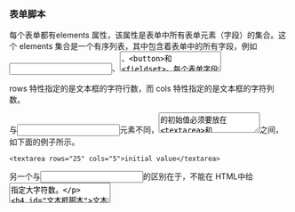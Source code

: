 ### 表单脚本 
 
每个表单都有elements 属性，该属性是表单中所有表单元素（字段）的集合。这个 elements 集合是一个有序列表，其中包含着表单中的所有字段，例如<input>、<textarea>、<button>和<fieldset>。每个表单字段在elements集合中的顺序，与它们出现在标记中的顺序相同，可以按照位置和 name 特性来访问它们。


    var form = document.getElementById("form1"); 
    //取得表单中的第一个字段 
    var field1 = form.elements[0]; 
    //取得名为"textbox1"的字段 
    var field2 = form.elements["textbox1"]; 
    //取得表单中包含的字段的数量 
    var fieldCount = form.elements.length; 
    
    
    //避免多次提交表单 
    EventUtil.addHandler(form, "submit", function(event){     
        event = EventUtil.getEvent(event);     
        var target = EventUtil.getTarget(event); 
     
        //取得提交按钮     
        var btn = target.elements["submit-btn"]; 

        //禁用它     
        btn.disabled = true; 
        
    }); 
 
  注意，不能通过 onclick事件处理程序来实现这个功能，原因是不同浏览器之间存在“时差”：有的浏览器会在触发表单的submit事件之前触发click事件，而有的浏览器则相反。对于先触发click事件的浏览器，意味着会在提交发生之前禁用按钮，结果永远都不会提交表单。因此，好是通过submit事件来禁用提交按钮。不过，这种方式不适合表单中不包含提交按钮的情况；如前所述，只有在包含提交按钮的情况下，才有可能触发表单的 submit 事件。 
  
  
  HTML5为表单字段新增了一个autofocus属性。在支持这个属性的浏览器中，只要设置这个属性， 不用 JavaScript就能自动把焦点移动到相应字段。
  
    EventUtil.addHandler(window, "load", function(event){      
        var element = document.forms[0].elements[0]; 
        if (element.autofocus !== true){         
            element.focus(); 
            console.log("JS focus");     
        }
    }); 
 
因为 autofocus 是一个布尔值属性，所以在支持的浏览器中它的值应该是true。（在不支持的浏 览器中，它的值将是空字符串。）为此，上面的代码只有在 autofocus 不等于 true 的情况下才会调用 focus()，从而保证向前兼容。支持 autofocus 属性的浏览器有 Firefox 4+、Safari 5+、Chrome和 Opera 9.6。 

在默认情况下，只有表单字段可以获得焦点。对于其他元素而言，如果先将其 tabIndex 属性设置为-1，然后再调用focus()方法，也可以让这些元素获得焦点。只有Opera不支持这种技术。 


<input type="text" size="25" maxlength="50" value="initial value"> 

通过设置 size 特性，可以指定文本框中能够显示的字符数。通过value特性，可以设置文本框的初始值，而 maxlength 特性则用 于指定文本框可以接受的大字符数。

<textarea rows="25" cols="5">initial value</textarea> 

rows 特性指定的是文本框的字符行数，而 cols 特性指定的是文本框的字符列数。 


与<input>元素不同，<textarea>的初始值必须要放在<textarea>和</textarea>之间，如下面的例子所示。 
 
    <textarea rows="25" cols="5">initial value</textarea> 

另一个与<input>的区别在于，不能在 HTML中给<textarea>指定大字符数。 

#### 文本框脚本 

1. 选择文本 

在调用 select() 方法时，大多数浏览器（Opera除外）都会将焦点设置到文本框中。这个方法不接受参数，可以在任何 时候被调用。下面来看一个例子。 
 
    var textbox = document.forms[0].elements["textbox1"];
    EventUtil.addHandler(textbox, "select", function(event){     
        var alert("Text selected" + textbox.value); 
    }); 

2. 取得选择的文本

    textbox.value = "Hello world!" 
     
    //选择所有文本 
    
    textbox.setSelectionRange(0, textbox.value.length);  //"Hello world!" 
     
    //选择前 3 个字符 
    
    textbox.setSelectionRange(0, 3);  //"Hel" 
     
    //选择第 4 到第 6 个字符 
    
    textbox.setSelectionRange(4, 7);  //"o w" 
    
    要看到选择的文本，必须在调用setSelectionRange()之前或之后立即将焦点设置到文本框。 IE9、Firefox、Safari、Chrome和 Opera支持以上这种方案。
    
    跨浏览器
 
        function selectText(textbox, startIndex, stopIndex){
    
            if (textbox.setSelectionRange){ //正常浏览器
            
                textbox.setSelectionRange(startIndex, stopIndex);
                
            }else if (textbox.createTextRange){ //IE8及更早版本
            
                var range = textbox.createTextRange();         
                range.collapse(true);         
                range.moveStart("character", startIndex);         
                range.moveEnd("character", stopIndex - startIndex);         
                range.select(); 
            } 
            textbox.focus(); 
        } 

3. 过滤输入 
   
   3.1 操作剪贴板 

        beforecopy：在发生复制操作前触发。
        copy：在发生复制操作时触发。
        beforecut：在发生剪切操作前触发。
        cut：在发生剪切操作时触发。
        beforepaste：在发生粘贴操作前触发。
        paste：在发生粘贴操作时触发。
 
 
 
 #### HTML5约束验证API
 1.必填字段 第一种情况是在表单字段中指定了 required 属性：

    <input type="text" name="username" required> 
 
 2.其他输入类型 
 
    <input type="email" name ="email">
    <input type="url" name="homepage"> 
 
 3. 数值范围 
 
        <input type="number" min="0" max="100" step="5" name="count"> 
        input.stepUp();     //加 1 
        input.stepUp(5);    //加 5 
        input.stepDown();   //减 1 
        input.stepDown(10); //减 10 

 4. 输入模式 
 
><input type="text" pattern="\d+" name="count"> 
 
注意，模式的开头和末尾不用加^和$符号（假定已经有了）。这两个符号表示输入的值必须从头到 尾都与模式匹配。 与其他输入类型相似，指定 pattern 也不能阻止用户输入无效的文本。这个模式应用给值，浏览 器来判断值是有效，还是无效。在 JavaScript中可以通过 pattern 属性访问模式。 
 
>var pattern = document.forms[0].elements["count"].pattern; 

使用以下代码可以检测浏览器是否支持 pattern 属性。 
 
>var isPatternSupported = "pattern" in document.createElement("input"); 

5. 检测有效性 

使用 checkValidity()方法可以检测表单中的某个字段是否有效。所有表单字段都有个方法，如 果字段的值有效，这个方法返回 true，否则返回 false。

    if(document.forms[0].checkValidity()){     
        //表单有效，继续 
    } else {     
        //表单无效 
    } 
    
    if (document.forms[0].elements[0].checkValidity()){    
        //字段有效，继续  
    } else {     
        //字段无效
    } 
 
 
与 checkValidity()方法简单地告诉你字段是否有效相比，validity 属性则会告诉你为什么字段有效或无效。这个对象中包含一系列属性，每个属性会返回一个布尔值。 

    1)customError ：如果设置了 setCustomValidity()，则为 true，否则返回 false。
    2)patternMismatch：如果值与指定的 pattern 属性不匹配，返回 true。
    3)rangeOverflow：如果值比 max 值大，返回 true。
    4)rangeUnderflow：如果值比 min 值小，返回 true。
    5)stepMisMatch：如果 min 和max 之间的步长值不合理，返回 true。 
    6)tooLong：如果值的长度超过了 maxlength 属性指定的长度，返回 true。有的浏览器（如Firefox4）会自动约束字符数量，因此这个值可能永远都返回 false。
    7)typeMismatch：如果值不是"mail"或"url"要求的格式，返回 true。
    8)valid：如果这里的其他属性都是false，返回true。checkValidity()也要求相同的值。 
    9)valueMissing：如果标注为 required 的字段中没有值，返回 true。 
    

    if (input.validity && !input.validity.valid){     
        if (input.validity.valueMissing){          
            alert("Please specify a value.")     
        } else if (input.validity.typeMismatch){         
            alert("Please enter an email address.");     
        } else {         
            alert("Value is invalid.");     
        } 
    }
    
6. 禁用验证 

    通过设置 novalidate 属性，可以告诉表单不进行验证。 
 
    <form method="post" action="signup.php" novalidate>

        <!--这里插入表单元素-->  
        
    </form> 
    
    
    如果一个表单中有多个提交按钮，为了指定点击某个提交按钮不必验证表单，可以在相应的按钮上 添加 formnovalidate 属性。 
 
    <form method="post" action="foo.php">     
        <!--这里插入表单元素-->      
        <input type="submit" value="Regular Submit"> 
        <input type="submit" formnovalidate name="btnNoValidate" value="Non-validating Submit"> 
    </form> 
 
在这个例子中，点击第一个提交按钮会像往常一样验证表单，而点击第二个按钮则会不经过验证而提交表单。使用 JavaScript也可以设置这个属性。 
 
    //禁用验证 
    document.forms[0].elements["btnNoValidate"].formNoValidate = true; 
 
 
 #### 选择框脚本 
    <select name="location" id="selLocation">     
        <option value="Sunnyvale, CA">Sunnyvale</option>     
        <option value="Los Angeles, CA">Los Angeles</option>     
        <option value="Mountain View, CA">Mountain View</option>     
        <option value="">China</option>     
        <option>Australia</option> 
    </select> 
 如果用户选择了其中第一项，则选择框的值就是"Sunnyvale, CA"。如果文本为"China"的选项被选中，则选择框的值就是一个空字符串，因为其 value 特性是空的。如果选择了后一项，那么由于<option>中没有指定 value 特性，则选择框的值就是"Australia"。 
 
 
 在 DOM 中，每个<option>元素都有一个 HTMLOptionElement 对象表示。为便于访问数据， HTMLOptionElement 对象添加了下列属性： 
 
     index：当前选项在 options 集合中的索引。 
     label：当前选项的标签；等价于 HTML中的 label 特性。 
    selected：布尔值，表示当前选项是否被选中。将这个属性设置为 true 可以选中当前选项。 
     text：选项的文本。 
     value：选项的值（等价于 HTML中的 value 特性）